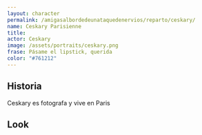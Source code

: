 ```yaml
---
layout: character
permalink: /amigasalbordedeunataquedenervios/reparto/ceskary/
name: Ceskary Parisienne
title: 
actor: Ceskary
image: /assets/portraits/ceskary.png
frase: Pásame el lipstick, querida
color: "#761212"
---
```


## Historia

Ceskary es fotografa y vive en Paris

## Look

